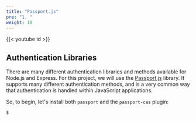 ```yaml
---
title: "Passport.js"
pre: "1. "
weight: 10
---
```


{{< youtube id >}}

## Authentication Libraries

There are many different authentication libraries and methods available for Node.js and Express. For this project, we will use the [Passport.js](https://www.passportjs.org/) library. It supports many different authentication methods, and is a very common way that authentication is handled within JavaScript applications.

So, to begin, let's install both `passport` and the `passport-cas` plugin:

```bash {title="terminal"}
$ 
```
